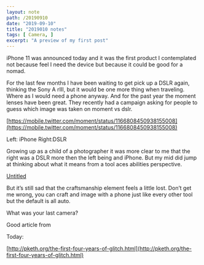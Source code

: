 ```yaml
---
layout: note
path: /20190910
date: "2019-09-10"
title: "2019010 notes"
tags: [ Camera, ]
excerpt: "A preview of my first post"
---
```



iPhone 11 was announced today and it was the first product I contemplated not because feel I need the device but because it could be good for a nomad.

For the last few months I have been waiting to get pick up a DSLR again, thinking the Sony A rIII, but it would be one more thing when traveling. Where as I would need a phone anyway. And for the past year the moment lenses have been great. They recently had a campaign asking for people to guess which image was taken on moment vs dslr.

[https://mobile.twitter.com/moment/status/1166808450938155008](https://mobile.twitter.com/moment/status/1166808450938155008)

Left: iPhone Right:DSLR

Growing up as a child of a photographer it was more clear to me that the right was a DSLR more then the left being and iPhone. But my mid did jump at thinking about what it means from a tool aces abilities perspective.

[Untitled](https://www.notion.so/6af06b83e6384376a911085b8d3a3324)

But it’s still sad that the craftsmanship element feels a little lost. Don’t get me wrong, you can craft and image with a phone just like every other tool but the default is all auto.

What was your last camera?

Good article from

Today:

[http://pketh.org/the-first-four-years-of-glitch.html](http://pketh.org/the-first-four-years-of-glitch.html)
